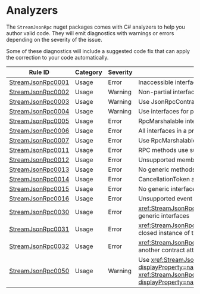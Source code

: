 # Analyzers

The `StreamJsonRpc` nuget packages comes with C# analyzers to help you author valid code. They will emit diagnostics with warnings or errors depending on the severity of the issue.

Some of these diagnostics will include a suggested code fix that can apply the correction to your code automatically.

| Rule ID                                   | Category | Severity | Notes                                                           |
| ----------------------------------------- | -------- | -------- | --------------------------------------------------------------- |
| [StreamJsonRpc0001](StreamJsonRpc0001.md) | Usage    | Error    | Inaccessible interface                                          |
| [StreamJsonRpc0002](StreamJsonRpc0002.md) | Usage    | Warning  | Non-partial interface                                           |
| [StreamJsonRpc0003](StreamJsonRpc0003.md) | Usage    | Warning  | Use JsonRpcContractAttribute                                    |
| [StreamJsonRpc0004](StreamJsonRpc0004.md) | Usage    | Warning  | Use interfaces for proxies                                      |
| [StreamJsonRpc0005](StreamJsonRpc0005.md) | Usage    | Error    | RpcMarshalable interfaces must be IDisposable                   |
| [StreamJsonRpc0006](StreamJsonRpc0006.md) | Usage    | Error    | All interfaces in a proxy group must be attributed              |
| [StreamJsonRpc0007](StreamJsonRpc0007.md) | Usage    | Error    | Use RpcMarshalableAttribute on optional marshalable interface               |
| [StreamJsonRpc0011](StreamJsonRpc0011.md) | Usage    | Error    | RPC methods use supported return types                          |
| [StreamJsonRpc0012](StreamJsonRpc0012.md) | Usage    | Error    | Unsupported member                                              |
| [StreamJsonRpc0013](StreamJsonRpc0013.md) | Usage    | Error    | No generic methods                                              |
| [StreamJsonRpc0014](StreamJsonRpc0014.md) | Usage    | Error    | CancellationToken as last parameter                             |
| [StreamJsonRpc0015](StreamJsonRpc0015.md) | Usage    | Error    | No generic interfaces                                           |
| [StreamJsonRpc0016](StreamJsonRpc0016.md) | Usage    | Error    | Unsupported event delegate type                                 |
| [StreamJsonRpc0030](StreamJsonRpc0030.md) | Usage    | Error    | <xref:StreamJsonRpc.JsonRpcProxyAttribute`1> should be applied only to generic interfaces
| [StreamJsonRpc0031](StreamJsonRpc0031.md) | Usage    | Error    | <xref:StreamJsonRpc.JsonRpcProxyAttribute`1> type argument should be a closed instance of the applied type
| [StreamJsonRpc0032](StreamJsonRpc0032.md) | Usage    | Error    | <xref:StreamJsonRpc.JsonRpcProxyAttribute`1> should be accompanied by another contract attribute
| [StreamJsonRpc0050](StreamJsonRpc0050.md) | Usage    | Warning  | Use <xref:StreamJsonRpc.IClientProxy.Is(System.Type)?displayProperty=nameWithType> or <xref:StreamJsonRpc.JsonRpcExtensions.As``1(StreamJsonRpc.IClientProxy)?displayProperty=nameWithType>
